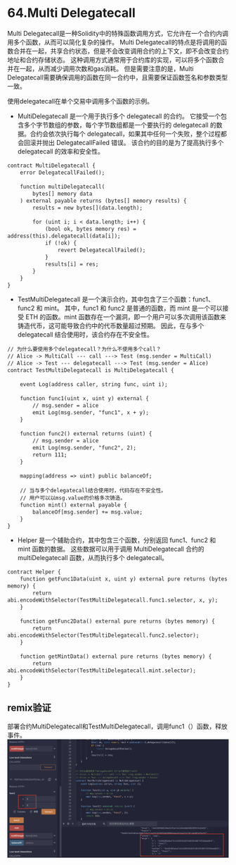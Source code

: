 # 64.Multi Delegatecall
Multi Delegatecall是一种Solidity中的特殊函数调用方式，它允许在一个合约内调用多个函数，从而可以简化复杂的操作。
Multi Delegatecall的特点是将调用的函数合并在一起，共享合约状态，但是不会改变调用合约的上下文，即不会改变合约地址和合约存储状态。
这种调用方式通常用于合约库的实现，可以将多个函数合并在一起，从而减少调用次数和gas消耗。
但是需要注意的是，Multi Delegatecall需要确保调用的函数在同一合约中，且需要保证函数签名和参数类型一致。

使用delegatecall在单个交易中调用多个函数的示例。


* MultiDelegatecall 是一个用于执行多个 delegatecall 的合约。
它接受一个包含多个字节数组的参数，每个字节数组都是一个要执行的 delegatecall 的数据。合约会依次执行每个 delegatecall，如果其中任何一个失败，整个过程都会回滚并抛出 DelegatecallFailed 错误。
该合约的目的是为了提高执行多个 delegatecall 的效率和安全性。
```solidity
contract MultiDelegatecall {
    error DelegatecallFailed();

    function multiDelegatecall(
        bytes[] memory data
    ) external payable returns (bytes[] memory results) {
        results = new bytes[](data.length);

        for (uint i; i < data.length; i++) {
            (bool ok, bytes memory res) = address(this).delegatecall(data[i]);
            if (!ok) {
                revert DelegatecallFailed();
            }
            results[i] = res;
        }
    }
}
```

* TestMultiDelegatecall 是一个演示合约，其中包含了三个函数：func1、func2 和 mint。
其中，func1 和 func2 是普通的函数，而 mint 是一个可以接受 ETH 的函数。mint 函数存在一个漏洞，即一个用户可以多次调用该函数来铸造代币，这可能导致合约中的代币数量超过预期。
因此，在与多个 delegatecall 结合使用时，该合约存在不安全性。
```solidity
// 为什么要使用多个delegatecall？为什么不使用多个call？
// Alice -> MultiCall --- call ---> Test (msg.sender = MultiCall)
// Alice -> Test --- delegatecall ---> Test (msg.sender = Alice)
contract TestMultiDelegatecall is MultiDelegatecall {

    event Log(address caller, string func, uint i);

    function func1(uint x, uint y) external {
        // msg.sender = alice
        emit Log(msg.sender, "func1", x + y);
    }

    function func2() external returns (uint) {
        // msg.sender = alice
        emit Log(msg.sender, "func2", 2);
        return 111;
    }

    mapping(address => uint) public balanceOf;

    // 当与多个delegatecall结合使用时，代码存在不安全性。
    // 用户可以以msg.value的价格多次铸造。
    function mint() external payable {
        balanceOf[msg.sender] += msg.value;
    }
}
```

* Helper 是一个辅助合约，其中包含三个函数，分别返回 func1、func2 和 mint 函数的数据。
这些数据可以用于调用 MultiDelegatecall 合约的 multiDelegatecall 函数，从而执行多个 delegatecall。
```solidity
contract Helper {
    function getFunc1Data(uint x, uint y) external pure returns (bytes memory) {
        return abi.encodeWithSelector(TestMultiDelegatecall.func1.selector, x, y);
    }

    function getFunc2Data() external pure returns (bytes memory) {
        return abi.encodeWithSelector(TestMultiDelegatecall.func2.selector);
    }

    function getMintData() external pure returns (bytes memory) {
        return abi.encodeWithSelector(TestMultiDelegatecall.mint.selector);
    }
}
```
## remix验证
部署合约MultiDelegatecall和TestMultiDelegatecall，调用func1（）函数，释放事件。
![64-1.png](./img/64-1.png)
